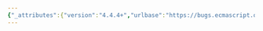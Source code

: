 ```yaml
---
{"_attributes":{"version":"4.4.4+","urlbase":"https://bugs.ecmascript.org/","maintainer":"dherman@mozilla.com"},"bug":{"bug_id":283,"creation_ts":"2012-02-28 09:32:00 -0800","short_desc":"15.4.4.21 + 15.4.4.22: previousValue description","delta_ts":"2015-10-04 10:22:08 -0700","product":"ECMA-262, Editions 5 and 5.1","component":"editorial issues","version":"Edition 5.1","rep_platform":"All","op_sys":"All","bug_status":"RESOLVED","resolution":"FIXED","priority":"Normal","bug_severity":"enhancement","everconfirmed":true,"reporter":{"uid":"dox.jin","name":"Jin DX"},"assigned_to":{"uid":"allen","name":"Allen Wirfs-Brock"},"cc":"brterlso","long_desc":[{"commentid":702,"comment_count":0,"who":{"uid":"dox.jin","name":"Jin DX"},"bug_when":"2012-02-28 09:32:58 -0800","thetext":"15.4.4.21 Array.prototype.reduce ( callbackfn [ , initialValue ] )  and\n15.4.4.22 Array.prototype.reduceRight ( callbackfn [ , initialValue ] )\n\nsay:\n \"...the previousValue (or value from the previous call to callbackfn)...\"\n\n\nInsert \"value of initialValue\" before \"or\"."},{"commentid":14782,"comment_count":1,"who":{"uid":"brterlso","name":"Brian Terlson"},"bug_when":"2015-10-04 10:22:08 -0700","thetext":"The current language seems ok now."}]}}
---
```

